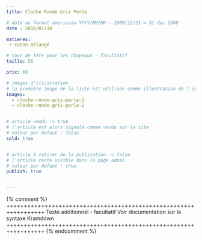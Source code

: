 ```yaml
---
title: Cloche Ronde Gris Perle

# date au format americain YYYY/MM/DD - 2009/12/31 = 31 dec 2009
date : 2016/07/30

matieres:
 - coton mélangé

# tour de tête pour les chapeaux - facultatif
taille: 55

prix: 69

# images d'illustration
# la première image de la liste est utilisée comme illustration de l'article dans les pages de listing.
images:
  - cloche-ronde-gris-perle-1
  - cloche-ronde-gris-perle-2


# article vendu -> true
# l'article est alors signalé comme vendu sur le site
# valeur par defaut : false
sold: true


# article à retirer de la publication -> false
# l'article reste visible dans la page admin
# valeur par defaut : true
publish: true


---
```

{% comment %} +++++++++++++++++++++++++++++++++++++++++++++++++++++++++++++++++
              Texte additionnel - facultatif
              Voir documentation sur la syntaxe Kramdown
+++++++++++++++++++++++++++++++++++++++++++++++++++++++++++++++++ {% endcomment %}
